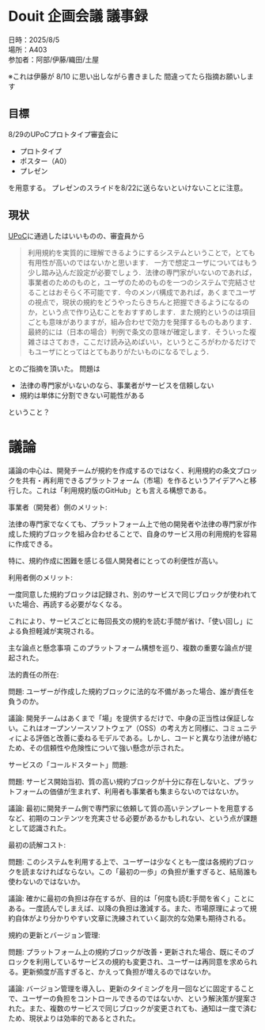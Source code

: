 # Douit 企画会議 議事録

日時：2025/8/5  
場所：A403  
参加者：阿部/伊藤/織田/土屋

※これは伊藤が 8/10 に思い出しながら書きました
間違ってたら指摘お願いします

## 目標
8/29のUPoCプロトタイプ審査会に
- プロトタイプ
- ポスター（A0）
- プレゼン

を用意する。
プレゼンのスライドを8/22に送らないといけないことに注意。

## 現状

[UPoC](./Douit_U☆PoC2025提案書.md)に通過したはいいものの、審査員から

> 利用規約を実質的に理解できるようにするシステムということで，とても有用性が高いのではないかと思います．
一方で想定ユーザについてはもう少し踏み込んだ設定が必要でしょう．法律の専門家がいないのであれば，事業者のためのものと，ユーザのためのものを一つのシステムで完結させることはおそらく不可能です．今のメンバ構成であれば，あくまでユーザの視点で，現状の規約をどうやったらきちんと把握できるようになるのか，という点で作り込むことをおすすめします．また規約というのは項目ごとも意味がありますが，組み合わせで効力を発揮するものもあります．最終的には（日本の場合）判例で条文の意味が確定します．そういった複雑さはさておき，ここだけ読み込めばいい，というところがわかるだけでもユーザにとってはとてもありがたいものになるでしょう．

とのご指摘を頂いた。
問題は
- 法律の専門家がいないのなら、事業者がサービスを信頼しない
- 規約は単体に分割できない可能性がある

ということ？
# 議論
議論の中心は、開発チームが規約を作成するのではなく、利用規約の条文ブロックを共有・再利用できるプラットフォーム（市場）を作るというアイデアへと移行した。これは「利用規約版のGitHub」とも言える構想である。

事業者（開発者）側のメリット:

法律の専門家でなくても、プラットフォーム上で他の開発者や法律の専門家が作成した規約ブロックを組み合わせることで、自身のサービス用の利用規約を容易に作成できる。

特に、規約作成に困難を感じる個人開発者にとっての利便性が高い。

利用者側のメリット:

一度同意した規約ブロックは記録され、別のサービスで同じブロックが使われていた場合、再読する必要がなくなる。

これにより、サービスごとに毎回長文の規約を読む手間が省け、「使い回し」による負担軽減が実現される。

主な論点と懸念事項
このプラットフォーム構想を巡り、複数の重要な論点が提起された。

法的責任の所在:

問題: ユーザーが作成した規約ブロックに法的な不備があった場合、誰が責任を負うのか。

議論: 開発チームはあくまで「場」を提供するだけで、中身の正当性は保証しない。これはオープンソースソフトウェア（OSS）の考え方と同様に、コミュニティによる評価と改善に委ねるモデルである。しかし、コードと異なり法律が絡むため、その信頼性や危険性について強い懸念が示された。

サービスの「コールドスタート」問題:

問題: サービス開始当初、質の高い規約ブロックが十分に存在しないと、プラットフォームの価値が生まれず、利用者も事業者も集まらないのではないか。

議論: 最初に開発チーム側で専門家に依頼して質の高いテンプレートを用意するなど、初期のコンテンツを充実させる必要があるかもしれない、という点が課題として認識された。

最初の読解コスト:

問題: このシステムを利用する上で、ユーザーは少なくとも一度は各規約ブロックを読まなければならない。この「最初の一歩」の負担が重すぎると、結局誰も使わないのではないか。

議論: 確かに最初の負担は存在するが、目的は「何度も読む手間を省く」ことにある。一度読んでしまえば、以降の負担は激減する。また、市場原理によって規約自体がより分かりやすい文章に洗練されていく副次的な効果も期待される。

規約の更新とバージョン管理:

問題: プラットフォーム上の規約ブロックが改善・更新された場合、既にそのブロックを利用しているサービスの規約も変更され、ユーザーは再同意を求められる。更新頻度が高すぎると、かえって負担が増えるのではないか。

議論: バージョン管理を導入し、更新のタイミングを月一回などに固定することで、ユーザーの負担をコントロールできるのではないか、という解決策が提案された。また、複数のサービスで同じブロックが変更されても、通知は一度で済むため、現状よりは効率的であるとされた。
